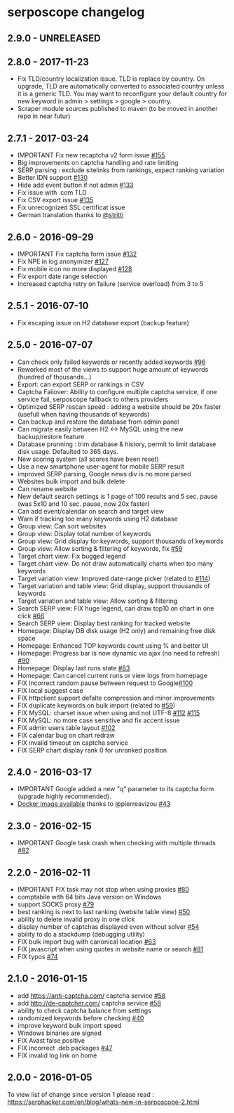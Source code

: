 # serposcope changelog

## 2.9.0 - UNRELEASED

## 2.8.0 - 2017-11-23

* Fix TLD/country localization issue. TLD is replace by country. On upgrade, TLD are automatically converted to associated country unless it is a generic TLD. You may want to reconfigure your default country for new keyword in admin > settings > google > country.
* Scraper module sources published to maven (to be moved in another repo in near futur)

## 2.7.1 - 2017-03-24

* IMPORTANT Fix new recaptcha v2 form issue [#155](https://github.com/serphacker/serposcope/issues/155)
* Big improvements on captcha handling and rate limiting
* SERP parsing : exclude sitelinks from rankings, expect ranking variation
* Better IDN support [#130](https://github.com/serphacker/serposcope/issues/130)
* Hide add event button if not admin [#133](https://github.com/serphacker/serposcope/issues/133)
* Fix issue with .com TLD
* Fix CSV export issue [#135](https://github.com/serphacker/serposcope/issues/135)
* Fix unrecognized SSL certificat issue
* German translation thanks to [@stritti](https://github.com/stritti)

## 2.6.0 - 2016-09-29

* IMPORTANT Fix captcha form issue [#132](https://github.com/serphacker/serposcope/issues/132)
* Fix NPE in log anonymizer [#127](https://github.com/serphacker/serposcope/issues/127)
* Fix mobile icon no more displayed [#128](https://github.com/serphacker/serposcope/issues/128)
* Fix export date range selection
* Increased captcha retry on failure (service overload) from 3 to 5

## 2.5.1 - 2016-07-10

* Fix escaping issue on H2 database export (backup feature)

## 2.5.0 - 2016-07-07

* Can check only failed keywords or recently added keywords [#96](https://github.com/serphacker/serposcope/issues/96)
* Reworked most of the views to support huge amount of keywords (hundred of thousands...)
* Export: can export SERP or rankings in CSV
* Captcha Failover: Ability to configure multiple captcha service, if one service fail, serposcope fallback to others providers
* Optimized SERP rescan speed : adding a website should be 20x faster (usefull when having thousands of keywords)
* Can backup and restore the database from admin panel
* Can migrate easily between H2 <-> MySQL using the new backup/restore feature
* Database prunning : trim database & history, permit to limit database disk usage. Defaulted to 365 days.
* New scoring system (all scores have been reset)
* Use a new smartphone user-agent for mobile SERP result
* improved SERP parsing, Google news div is no more parsed
* Websites bulk import and bulk delete
* Can rename website
* New default search settings is 1 page of 100 results and 5 sec. pause (was 5x10 and 10 sec. pause, now 20x faster)
* Can add event/calendar on search and target view
* Warn if tracking too many keywords using H2 database
* Group view: Can sort websites
* Group view: Display total number of keywords
* Group view: Grid display for keywords, support thousands of keywords
* Group view: Allow sorting & filtering of keywords, fix [#59](https://github.com/serphacker/serposcope/issues/59)
* Target chart view: Fix bugged legend
* Target chart view: Do not draw automatically charts when too many keywords
* Target variation view: Improved date-range picker (related to [#114](https://github.com/serphacker/serposcope/issues/114))
* Target variation and table view: Grid display, support thousands of keywords
* Target variation and table view: Allow sorting & filtering
* Search SERP view: FIX huge legend, can draw top10 on chart in one click [#66](https://github.com/serphacker/serposcope/issues/66)
* Search SERP view: Display best ranking for tracked website
* Homepage: Display DB disk usage (H2 only) and remaining free disk space
* Homepage: Enhanced TOP keywords count using % and better UI
* Homepage: Progress bar is now dynamic via ajax (no need to refresh) [#90](https://github.com/serphacker/serposcope/issues/90)
* Homepage: Display last runs state [#83](https://github.com/serphacker/serposcope/issues/83)
* Homepage: Can cancel current runs or view logs from homepage
* FIX incorrect random pause between request to Google[#100](https://github.com/serphacker/serposcope/issues/100)
* FIX local suggest case
* FIX httpclient support defalte compression and minor improvements
* FIX duplicate keywords on bulk import (related to [#59](https://github.com/serphacker/serposcope/issues/59))
* FIX MySQL: charset issue when using and not UTF-8 [#112](https://github.com/serphacker/serposcope/issues/112) [#115](https://github.com/serphacker/serposcope/issues/115)
* FIX MySQL: no more case sensitive and fix accent issue
* FIX admin users table layout [#102](https://github.com/serphacker/serposcope/issues/102)
* FIX calendar bug on chart redraw
* FIX invalid timeout on captcha service
* FIX SERP chart display rank 0 for unranked position

## 2.4.0 - 2016-03-17

* IMPORTANT Google added a new "q" parameter to its captcha form (upgrade highly recommended).
* [Docker image available](https://github.com/serphacker/serposcope/tree/master/docker) thanks to @pierreavizou [#43](https://github.com/serphacker/serposcope/issues/43)

## 2.3.0 - 2016-02-15

* IMPORTANT Google task crash when checking with multiple threads [#82](https://github.com/serphacker/serposcope/issues/82)

## 2.2.0 - 2016-02-11

* IMPORTANT FIX task may not stop when using proxies [#80](https://github.com/serphacker/serposcope/issues/80)
* comptabile with 64 bits Java version on Windows
* support SOCKS proxy [#79](https://github.com/serphacker/serposcope/issues/79)
* best ranking is next to last ranking (website table view) [#50](https://github.com/serphacker/serposcope/issues/50)
* ability to delete invalid proxy in one click
* display number of captchas displayed even without solver [#54](https://github.com/serphacker/serposcope/issues/54)
* ability to do a stackdump (debugging utility)
* FIX bulk import bug with canonical location [#63](https://github.com/serphacker/serposcope/issues/63)
* FIX javascript when using quotes in website name or search [#81](https://github.com/serphacker/serposcope/issues/81)
* FIX typos [#74](https://github.com/serphacker/serposcope/issues/74)

## 2.1.0 - 2016-01-15

* add https://anti-captcha.com/ captcha service [#58](https://github.com/serphacker/serposcope/issues/58)
* add http://de-captcher.com/ captcha service [#58](https://github.com/serphacker/serposcope/issues/58)
* ability to check captcha balance from settings
* randomized keywords before checking  [#40](https://github.com/serphacker/serposcope/issues/40)
* improve keyword bulk import speed
* Windows binaries are signed
* FIX Avast false positive
* FIX incorrect .deb packages [#47](https://github.com/serphacker/serposcope/issues/47)
* FIX invalid log link on home

## 2.0.0 - 2016-01-05

To view list of change since version 1 please read : https://serphacker.com/en/blog/whats-new-in-serposcope-2.html